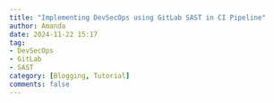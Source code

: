 ```yaml
---
title: "Implementing DevSecOps using GitLab SAST in CI Pipeline"
author: Amanda 
date: 2024-11-22 15:17
tag:
- DevSecOps
- GitLab
- SAST
category: [Blogging, Tutorial]
comments: false
---
```

